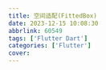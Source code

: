 ```yaml
---
title: 空间适配(FittedBox)
date: 2023-12-15 10:08:30
abbrlink: 60549
tags: ['Flutter Dart']
categories: ['Flutter']
cover:
---
```



